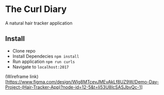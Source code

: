 # The Curl Diary 

A natural hair tracker application 

## Install

- Clone repo
- Install Dependecies ``npm install``
- Run application ``npm run curls``
-  Navigate to ``localhost:2017``

(Wireframe link)[https://www.figma.com/design/WIg8MTcevJMEvAkLf8UZ9W/Demo-Day-Project-(Hair-Tracker-App)?node-id=12-5&t=li53U8IcSASJbvQc-1]